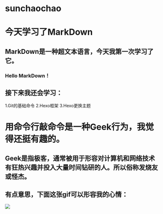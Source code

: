 # sunchaochao
# 今天学习了MarkDown
## MarkDown是一种超文本语言，今天我第一次学习了它。
### Hello MarkDown！
## 接下来我还会学习：
 1.Git的基础命令
 2.Hexo框架
 3.Hexo更换主题
# 用命令行敲命令是一种Geek行为，我觉得还挺有趣的。
## Geek是指极客，通常被用于形容对计算机和网络技术有狂热兴趣并投入大量时间钻研的人。所以俗称发烧友或怪杰。
## 有点意思，下面这张gif可以形容我的心情：
   ![](https://qgt-style.oss-cn-hangzhou.aliyuncs.com/newcoursep4/g1/g1-2-2/tenor.gif)

